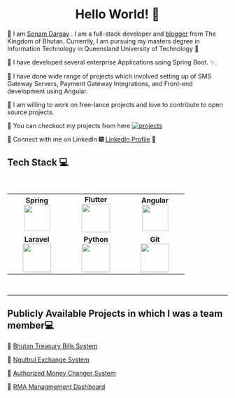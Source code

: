 <h1 align="center"> Hello World! 👋 </h1>


:beginner:  I am [Sonam Dargay](https://bt.linkedin.com/in/sonam-dargay-5aa4a0b6) . I am a full-stack developer and [blogger](https://bhutanio.com/) from The Kingdom of Bhutan. Currently, I am pursuing my masters degree in Information Technology in Queensland University of Technology :evergreen_tree:

:beginner:  I have developed several enterprise Applications using Spring Boot. :sparkles:.

:beginner:  I have done wide range of projects which involved setting up of SMS Gateway Servers, Payment Gateway Integrations, and  Front-end development using Angular.

:beginner:  I am willing to work on free-lance projects and love to  contribute to open source projects.

:beginner:  You can checkout my projects from here [![projects](https://forthebadge.com/images/badges/check-it-out.svg)](https://github.com/SvnvmD)

:beginner:  Connect with me on LinkedIn :fireworks: [LinkedIn Profile](https://bt.linkedin.com/in/sonam-dargay-5aa4a0b6) :sparkler:


## Tech Stack :computer:

<br>
<table>
<tbody>
 <tr>
<td align="center" width="20%">
<span><b><center>Spring</center></b></span> 
<img height=60px src="https://upload.wikimedia.org/wikipedia/commons/4/44/Spring_Framework_Logo_2018.svg"> 
</td>
  
  <td align="center" width="20%">
 <span><b><center>Flutter</center></b></span> 
<img height=65px src="https://static.wikia.nocookie.net/logo-timeline/images/c/cf/4B4A9751-D2BF-4A93-BDCC-CDCA5326B65F.png/revision/latest?cb=20210426191500"> 
</td>
  
  <td align="center" width="20%">
<span><b><center>Angular</center></b></span> 
<img height=60px src="https://angular.io/assets/images/logos/angular/angular.svg"> 
</td>

</tr>

<tr>
<td align="center" width="20%">
<span><b><center>Laravel</center></b></span> 
<img height=65px src="https://laravel.com/img/logotype.min.svg"> 
</td>
 
 <td align="center" width="20%">
 <span><b><center>Python</center></b></span> 
<img height=65px src="https://www.python.org/static/img/psf-logo@2x.png"> 
</td>

<td align="center" width="20%">
<span><b><center>Git</center></b></span> 
<img height=65px src="https://git-scm.com/images/logos/downloads/Git-Logo-2Color.png"> 
</td>
</tr>

</tbody>
</table>
<br>

----

## Publicly Available Projects in which I was a team member:computer:
:beginner:  [Bhutan Treasury Bills System](http://202.144.129.58:8080/tbills/)

:beginner:  [Ngultrul Exchange System](http://202.144.157.58:8080/NES/login)

:beginner:  [Authorized Money Changer System](http://202.144.157.54/login)

:beginner:  [RMA Managmement Dashboard](https://www.rma.org.bt/bis/login)

